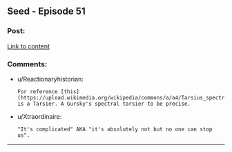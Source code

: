 ## Seed - Episode 51

### Post:

[Link to content](https://www.webtoons.com/en/sf/seed/episode-51/viewer?title_no=1480&episode_no=53)

### Comments:

- u/Reactionaryhistorian:
  ```
  For reference [this](https://upload.wikimedia.org/wikipedia/commons/a/a4/Tarsius_spectrumgurskyae.jpg) is a Tarsier. A Gursky's spectral tarsier to be precise.
  ```

- u/Xtraordinaire:
  ```
  "It's complicated" AKA "it's absolutely not but no one can stop us".
  ```

---

